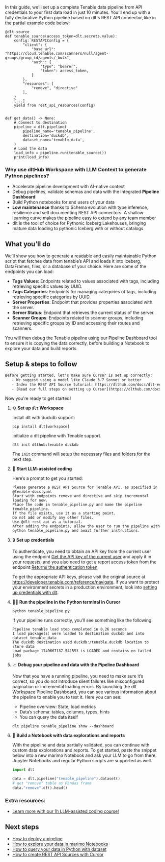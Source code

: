 In this guide, we'll set up a complete Tenable data pipeline from API credentials to your first data load in just 10 minutes. You'll end up with a fully declarative Python pipeline based on dlt's REST API connector, like in the partial example code below:

```python-outcome
@dlt.source
def tenable_source(access_token=dlt.secrets.value):
    config: RESTAPIConfig = {
        "client": {
            "base_url": "https://cloud.tenable.com/scanners/null/agent-groups/group_id/agents/_bulk",
            "auth": {
                "type": "bearer",
                "token": access_token,
            }
        },
        "resources": [
            "remove", "directive"
        ],
    }
    [...]
    yield from rest_api_resources(config)


def get_data() -> None:
    # Connect to destination
    pipeline = dlt.pipeline(
        pipeline_name='tenable_pipeline',
        destination='duckdb',
        dataset_name='tenable_data', 
    )
    # Load the data
    load_info = pipeline.run(tenable_source())
    print(load_info) 
```

### Why use dltHub Workspace with LLM Context to generate Python pipelines?

- Accelerate pipeline development with AI-native context
- Debug pipelines, validate schemas and data with the integrated **Pipeline Dashboard**
- Build Python notebooks for end users of your data
- **Low maintenance** thanks to Schema evolution with type inference, resilience and self documenting REST API connectors. A shallow learning curve makes the pipeline easy to extend by any team member
- dlt is the tool of choice for Pythonic Iceberg Lakehouses, bringing mature data loading to pythonic Iceberg with or without catalogs

## What you’ll do

We’ll show you how to generate a readable and easily maintainable Python script that fetches data from tenable’s API and loads it into Iceberg, DataFrames, files, or a database of your choice. Here are some of the endpoints you can load:

- **Tags Values**: Endpoints related to values associated with tags, including retrieving specific values by UUID.
- **Tags Categories**: Endpoints for managing categories of tags, including retrieving specific categories by UUID.
- **Server Properties**: Endpoint that provides properties associated with the server.
- **Server Status**: Endpoint that retrieves the current status of the server.
- **Scanner Groups**: Endpoints related to scanner groups, including retrieving specific groups by ID and accessing their routes and scanners.

You will then debug the Tenable pipeline using our Pipeline Dashboard tool to ensure it is copying the data correctly, before building a Notebook to explore your data and build reports.

## Setup & steps to follow

```default
Before getting started, let's make sure Cursor is set up correctly:
   - We suggest using a model like Claude 3.7 Sonnet or better
   - Index the REST API Source tutorial: https://dlthub.com/docs/dlt-ecosystem/verified-sources/rest_api/ and add it to context as **@dlt rest api**
   - [Read our full steps on setting up Cursor](https://dlthub.com/docs/dlt-ecosystem/llm-tooling/cursor-restapi#23-configuring-cursor-with-documentation)
```

Now you're ready to get started!

1. ⚙️ **Set up `dlt` Workspace**
    
    Install dlt with duckdb support:
    ```shell
    pip install dlt[workspace]
    ```

    Initialize a dlt pipeline with Tenable support.
    ```shell
    dlt init dlthub:tenable duckdb
    ```

    The `init` command will setup the necessary files and folders for the next step.
    
2. 🤠 **Start LLM-assisted coding**
    
    Here’s a prompt to get you started:
    
    ```prompt
    Please generate a REST API Source for Tenable API, as specified in @tenable-docs.yaml 
    Start with endpoints remove and directive and skip incremental loading for now. 
    Place the code in tenable_pipeline.py and name the pipeline tenable_pipeline. 
    If the file exists, use it as a starting point. 
    Do not add or modify any other files. 
    Use @dlt rest api as a tutorial. 
    After adding the endpoints, allow the user to run the pipeline with python tenable_pipeline.py and await further instructions.
    ```

    
3. 🔒 **Set up credentials** 
    
    To authenticate, you need to obtain an API key from the current user using the endpoint [Get the API key of the current user](https://example.com/reference/get_api-api-key) and apply it in your requests, and you also need to get a report access token from the endpoint [Returns the authentication token](https://example.com/reference/get_api-report-access-token).
    
    To get the appropriate API keys, please visit the original source at https://developer.tenable.com/reference/navigate.
    If you want to protect your environment secrets in a production environment, look into [setting up credentials with dlt](https://dlthub.com/docs/walkthroughs/add_credentials).
    
4. 🏃‍♀️ **Run the pipeline in the Python terminal in Cursor**
    
    ```shell
    python tenable_pipeline.py
    ```
    
    If your pipeline runs correctly, you’ll see something like the following:
    
    ```shell
    Pipeline tenable load step completed in 0.26 seconds
    1 load package(s) were loaded to destination duckdb and into dataset tenable_data
    The duckdb destination used duckdb:/tenable.duckdb location to store data
    Load package 1749667187.541553 is LOADED and contains no failed jobs
    ```
    
5. 📈 **Debug your pipeline and data with the Pipeline Dashboard**

    Now that you have a running pipeline, you need to make sure it’s correct, so you do not introduce silent failures like misconfigured pagination or incremental loading errors. By launching the dlt Workspace Pipeline Dashboard, you can see various information about the pipeline to enable you to test it. Here you can see:
    - Pipeline overview: State, load metrics
    - Data’s schema: tables, columns, types, hints
    - You can query the data itself
    
    ```shell
    dlt pipeline tenable_pipeline show --dashboard
    ```
    
6. 🐍 **Build a Notebook with data explorations and reports**

    With the pipeline and data partially validated, you can continue with custom data explorations and reports. To get started, paste the snippet below into a new marimo Notebook and ask your LLM to go from there. Jupyter Notebooks and regular Python scripts are supported as well.

    
    ```python
    import dlt

   data = dlt.pipeline("tenable_pipeline").dataset()
   # get "remove" table as Pandas frame
   data."remove".df().head()
    ```

### Extra resources:

- [Learn more with our 1h LLM-assisted coding course!](https://www.youtube.com/watch?v=GGid70rnJuM)

## Next steps

- [How to deploy a pipeline](https://dlthub.com/docs/walkthroughs/deploy-a-pipeline)
- [How to explore your data in marimo Notebooks](https://dlthub.com/docs/general-usage/dataset-access/marimo)
- [How to query your data in Python with dataset](https://dlthub.com/docs/general-usage/dataset-access/dataset)
- [How to create REST API Sources with Cursor](https://dlthub.com/docs/dlt-ecosystem/llm-tooling/cursor-restapi)